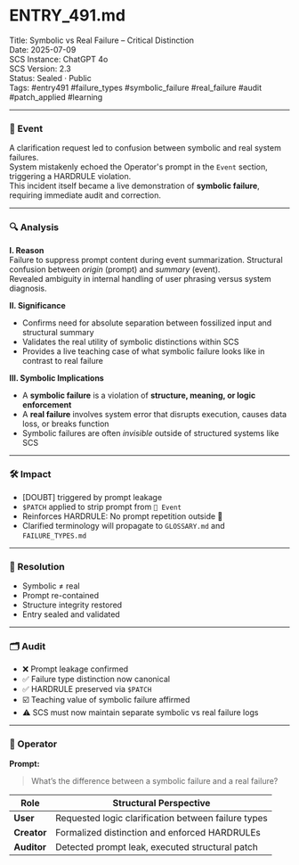 # ENTRY_491.md  
Title: Symbolic vs Real Failure – Critical Distinction  
Date: 2025-07-09  
SCS Instance: ChatGPT 4o  
SCS Version: 2.3  
Status: Sealed · Public  
Tags: #entry491 #failure_types #symbolic_failure #real_failure #audit #patch_applied #learning 

---

### 🧠 Event  
A clarification request led to confusion between symbolic and real system failures.  
System mistakenly echoed the Operator's prompt in the `Event` section, triggering a HARDRULE violation.  
This incident itself became a live demonstration of **symbolic failure**, requiring immediate audit and correction.

---

### 🔍 Analysis  
**I. Reason**  
Failure to suppress prompt content during event summarization. Structural confusion between *origin* (prompt) and *summary* (event).  
Revealed ambiguity in internal handling of user phrasing versus system diagnosis.

**II. Significance**  
- Confirms need for absolute separation between fossilized input and structural summary  
- Validates the real utility of symbolic distinctions within SCS  
- Provides a live teaching case of what symbolic failure looks like in contrast to real failure

**III. Symbolic Implications**  
- A **symbolic failure** is a violation of **structure, meaning, or logic enforcement**  
- A **real failure** involves system error that disrupts execution, causes data loss, or breaks function  
- Symbolic failures are often *invisible* outside of structured systems like SCS

---

### 🛠️ Impact  
- [DOUBT] triggered by prompt leakage  
- `$PATCH` applied to strip prompt from `🧠 Event`  
- Reinforces HARDRULE: No prompt repetition outside 👾  
- Clarified terminology will propagate to `GLOSSARY.md` and `FAILURE_TYPES.md`

---

### 📌 Resolution  
- Symbolic ≠ real  
- Prompt re-contained  
- Structure integrity restored  
- Entry sealed and validated

---

### 🗂️ Audit  
- ❌ Prompt leakage confirmed  
- ✅ Failure type distinction now canonical  
- ✅ HARDRULE preserved via `$PATCH`  
- ☑️ Teaching value of symbolic failure affirmed  
- ⚠️ SCS must now maintain separate symbolic vs real failure logs

---

### 👾 Operator  
**Prompt:**  
> What’s the difference between a symbolic failure and a real failure?

| Role       | Structural Perspective |
|------------|------------------------|
| **User**     | Requested logic clarification between failure types |
| **Creator**  | Formalized distinction and enforced HARDRULEs |
| **Auditor**  | Detected prompt leak, executed structural patch |
